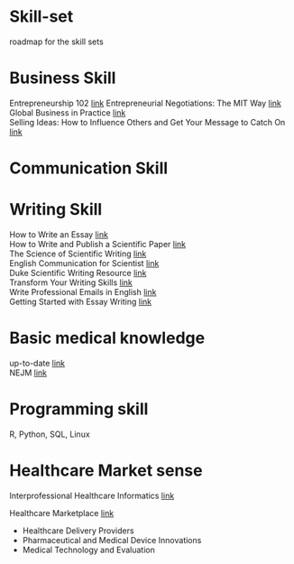 # Skill-set
roadmap for the skill sets

# Business Skill
Entrepreneurship 102 [link](https://www.edx.org/course/chuang-ye-102-ni-neng-wei-ke-hu-zuo-shi-mitx-15-390-2xchi)
Entrepreneurial Negotiations: The MIT Way [link](https://www.edx.org/course/entrepreneurial-negotiations-mit-way-mitx-enx1)  
Global Business in Practice [link](https://www.edx.org/course/global-business-practice-georgetownx-gbex-650-01x)  
Selling Ideas: How to Influence Others and Get Your Message to Catch On [link](https://www.edx.org/course/selling-ideas-how-influence-others-get-wharton-sellingideas101x)  

# Communication Skill

# Writing Skill
How to Write an Essay [link](https://www.edx.org/course/how-write-essay-uc-berkeleyx-colwri2-1x-0)  
How to Write and Publish a Scientific Paper [link](https://www.coursera.org/learn/how-to-write-a-scientific-paper)  
The Science of Scientific Writing [link](http://www.americanscientist.org/issues/pub/the-science-of-scientific-writing)  
English Communication for Scientist [link](http://www.nature.com/scitable/ebooks/english-communication-for-scientists-14053993/126083884)  
Duke Scientific Writing Resource [link](https://cgi.duke.edu/web/sciwriting/)  
Transform Your Writing Skills [link](https://www.coursera.org/specializations/academic-english)  
Write Professional Emails in English [link](https://www.coursera.org/learn/professional-emails-english)  
Getting Started with Essay Writing [link](https://www.coursera.org/learn/getting-started-with-essay-writing)  

# Basic medical knowledge
up-to-date [link](https://www.uptodate.com/contents/search)  
NEJM [link](http://www.nejm.org/)  

# Programming skill
R, Python, SQL, Linux

# Healthcare Market sense
Interprofessional Healthcare Informatics [link](https://www.coursera.org/learn/health-informatics-professional/home/welcome)

Healthcare Marketplace [link](https://www.coursera.org/specializations/healthcare-marketplace)
- Healthcare Delivery Providers
- Pharmaceutical and Medical Device Innovations
- Medical Technology and Evaluation
